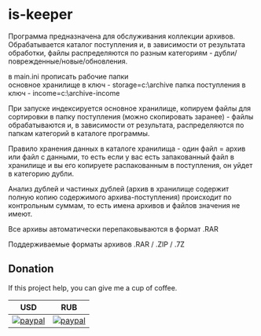 # is-keeper
Программа предназначена для обслуживания коллекции архивов. Обрабатывается каталог поступления и, 
в зависимости от результата обработки, файлы распределяются по разным категориям - дубли/поврежденные/новые/обновления.

в main.ini прописать рабочие папки  
основное хранилище в ключ - storage=c:\archive
папка поступления в ключ - income=c:\archive-income  

При запуске индексируется основное хранилище, копируем файлы для сортировки в папку поступления 
(можно скопировать заранее) - файлы обрабатываются и, в зависимости от результата, распределяются по папкам категорий 
в каталоге программы.

Правило хранения данных в каталоге хранилища - один файл = архив или файл с данными, то есть если у вас есть запакованный 
файл в хранилище и вы его копируете распакованным в поступления, он уйдет в категорию дубли.

Анализ дублей и частиных дублей (архив в хранилище содержит полную копию содержимого архива-поступления) происходит по 
контрольным суммам, то есть имена архивов и файлов значения не имеют.

Все архивы автоматически перепаковываются в формат .RAR

Поддерживаемые форматы архивов .RAR / .ZIP / .7Z

## Donation
If this project help, you can give me a cup of coffee.

| USD | RUB |
|:---:|:---:|
| [![paypal](https://www.paypalobjects.com/en_US/i/btn/btn_donateCC_LG.gif)](https://www.paypal.com/cgi-bin/webscr?cmd=_s-xclick&hosted_button_id=9LN5B389QKPB2&lc=US) | [![paypal](https://www.paypalobjects.com/ru_RU/RU/i/btn/btn_donateCC_LG.gif)](https://www.paypal.com/cgi-bin/webscr?cmd=_s-xclick&hosted_button_id=63QTZ8AX4H3BC&source=url&lc=RU) |
